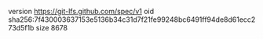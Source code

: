 version https://git-lfs.github.com/spec/v1
oid sha256:7f430003637153e5136b34c31d7f21fe99248bc6491ff94de8d61ecc273d5f1b
size 8678
